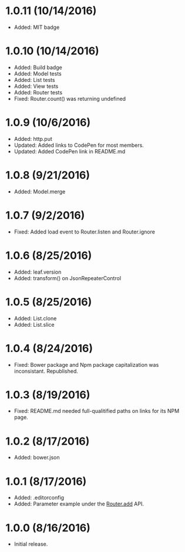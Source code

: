 # 1.0.11 (10/14/2016)

* Added: MIT badge

# 1.0.10 (10/14/2016)

* Added: Build badge
* Added: Model tests
* Added: List tests
* Added: View tests
* Added: Router tests
* Fixed: Router.count() was returning undefined

# 1.0.9 (10/6/2016)

* Added: http.put
* Updated: Added links to CodePen for most members.
* Updated: Added CodePen link in README.md

# 1.0.8  (9/21/2016)

* Added: Model.merge

# 1.0.7  (9/2/2016)

* Fixed: Added load event to Router.listen and Router.ignore

# 1.0.6  (8/25/2016)

* Added: leaf.version
* Added: transform() on JsonRepeaterControl

# 1.0.5  (8/25/2016)

* Added: List.clone
* Added: List.slice

# 1.0.4  (8/24/2016)

* Fixed: Bower package and Npm package capitalization was inconsistant. Republished.

# 1.0.3  (8/19/2016)

* Fixed: README.md needed full-qualitified paths on links for its NPM page.

# 1.0.2  (8/17/2016)

* Added: bower.json

# 1.0.1  (8/17/2016)

* Added: .editorconfig
* Added: Parameter example under the [Router.add](docs/api/router/add.md) API.

# 1.0.0 (8/16/2016)

* Initial release.
